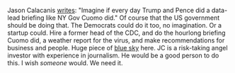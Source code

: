 Jason Calacanis <a href="https://twitter.com/Jason/status/1276971943380410368">writes</a>: "Imagine if every day Trump and Pence did a data-lead briefing like NY Gov Cuomo did." Of course that the US government should be doing that. The Democrats could do it too, no imagination. Or a startup could. Hire a former head of the CDC, and do the hourlong briefing Cuomo did, a weather report for the virus, and make recommendations for business and people. Huge piece of <a href="http://scripting.com/davenet/1995/01/13/ahugechunkofbluesky.html">blue sky</a> here. JC is a risk-taking angel investor with experience in journalism. He would be a good person to do this. I wish <i>someone</i> would. We need it.
